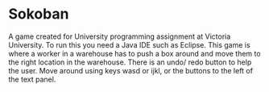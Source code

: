 # Sokoban
A game created for University programming assignment at Victoria University.
To run this you need a Java IDE such as Eclipse.
This game is where a worker in a warehouse has to push a box around and move them to the right location in the warehouse.
There is an undo/ redo button to help the user.
Move around using keys wasd or ijkl, or the buttons to the left of the text panel.
